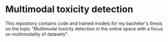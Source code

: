 # Multimodal toxicity detection
This repository contains code and trained models for my bachelor's thesis on the topic "Multimodal toxicity detection in the online space with a focus on multimodality of datasets".
